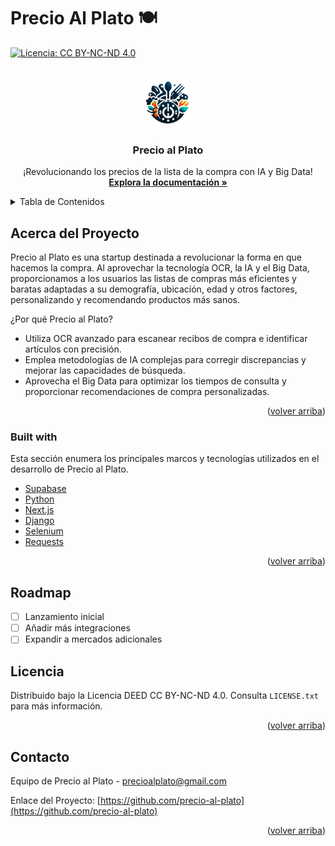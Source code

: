 # Precio Al Plato 🍽️

<!-- README de Precio al Plato -->

<!-- INSIGNIAS DEL PROYECTO
[![Colaboradores][contributors-shield]][contributors-url]
[![Forks][forks-shield]][forks-url]
[![Estrellas][stars-shield]][stars-url]
[![Incidencias][issues-shield]][issues-url] -->
[![Licencia: CC BY-NC-ND 4.0](https://img.shields.io/badge/Licencia-CC_BY--NC--ND_4.0-lightgrey.svg)](https://creativecommons.org/licenses/by-nc-nd/4.0/)




<!-- LOGOTIPO DEL PROYECTO -->
<br />
<div align="center">
  <a href="https://github.com/precio-al-plato">
    <img src="https://github.com/precio-al-plato/.github/blob/main/profile/images/logo.png" alt="Logotipo" width="80" height="80">
  </a>

  <h3 align="center">Precio al Plato</h3>

  <p align="center">
    ¡Revolucionando los precios de la lista de la compra con IA y Big Data!
    <br />
    <a href="https://github.com/precio-al-plato"><strong>Explora la documentación »</strong></a>
  </p>
</div>


<!-- TABLA DE CONTENIDOS -->
<details>
  <summary>Tabla de Contenidos</summary>
  <ol>
    <li>
      <a href="#about-the-project">Acerca del Proyecto</a>
      <ul>
        <li><a href="#built-with">Construido Con</a></li>
      </ul>
    </li>
    <li><a href="#getting-started">Cómo Empezar</a></li>
    <li><a href="#usage">Uso</a></li>
    <li><a href="#roadmap">Hoja de Ruta</a></li>
    <li><a href="#license">Licencia</a></li>
    <li><a href="#contact">Contacto</a></li>
    <li><a href="#acknowledgments">Agradecimientos</a></li>
  </ol>
</details>


<!-- ACERCA DEL PROYECTO -->
## Acerca del Proyecto

Precio al Plato es una startup destinada a revolucionar la forma en que hacemos la compra. Al aprovechar la tecnología OCR, la IA y el Big Data, proporcionamos a los usuarios las listas de compras más eficientes y baratas adaptadas a su demografía, ubicación, edad y otros factores, personalizando y recomendando productos más sanos.

¿Por qué Precio al Plato?
* Utiliza OCR avanzado para escanear recibos de compra e identificar artículos con precisión.
* Emplea metodologías de IA complejas para corregir discrepancias y mejorar las capacidades de búsqueda.
* Aprovecha el Big Data para optimizar los tiempos de consulta y proporcionar recomendaciones de compra personalizadas.

<p align="right">(<a href="#readme-top">volver arriba</a>)</p>


### Built with

Esta sección enumera los principales marcos y tecnologías utilizados en el desarrollo de Precio al Plato.

* [Supabase](https://supabase.io/)
* [Python](https://www.python.org/)
* [Next.js](https://nextjs.org/)
* [Django](https://www.djangoproject.com/)
* [Selenium](https://www.selenium.dev/)
* [Requests](https://docs.python-requests.org/)

<p align="right">(<a href="#readme-top">volver arriba</a>)</p>




<!-- HOJA DE RUTA -->
## Roadmap

- [ ] Lanzamiento inicial
- [ ] Añadir más integraciones
- [ ] Expandir a mercados adicionales

<!-- LICENCIA -->
## Licencia

Distribuido bajo la Licencia DEED CC BY-NC-ND 4.0. Consulta `LICENSE.txt` para más información.

<p align="right">(<a href="#readme-top">volver arriba</a>)</p>


<!-- CONTACTO -->
## Contacto

Equipo de Precio al Plato - precioalplato@gmail.com

Enlace del Proyecto: [https://github.com/precio-al-plato](https://github.com/precio-al-plato)

<p align="right">(<a href="#readme-top">volver arriba</a>)</p>


<!-- ENLACES E IMÁGENES DE MARKDOWN -->
[contributors-shield]: https://img.shields.io/github/contributors/precio-al-plato/precio-al-plato.svg?style=for-the-badge
[contributors-url]: https://github.com/precio-al-plato/precio-al-plato/graphs/contributors
[forks-shield]: https://img.shields.io/github/forks/precio-al-plato/precio-al-plato.svg?style=for-the-badge
[forks-url]: https://github.com/precio-al-plato/precio-al-plato/network/members
[stars-shield]: https://img.shields.io/github/stars/precio-al-plato/precio-al-plato.svg?style=for-the-badge
[stars-url]: https://github.com/precio-al-plato/estrellas
[issues-shield]: https://img.shields.io/github/issues/precio-al-plato/precio-al-plato.svg?style=for-the-badge
[issues-url]: https://github.com/precio-al-plato/precio-al-plato/incidencias
[license-shield]: https://img.shields.io/github/license/precio-al-plato/precio-al-plato.svg?style=for-the-badge
[license-url]: https://github.com/precio-al-plato/.github/blob/main/LICENSE.txt
